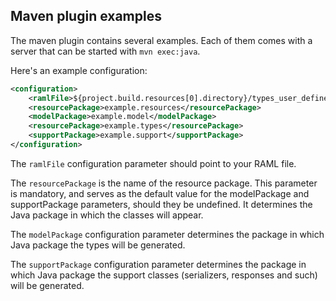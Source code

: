 ## Maven plugin examples
The maven plugin contains several examples. Each of them comes with a server that can be started with `mvn exec:java`.

Here's an example configuration:
```xml
<configuration>
    <ramlFile>${project.build.resources[0].directory}/types_user_defined.raml</ramlFile>
    <resourcePackage>example.resources</resourcePackage>
    <modelPackage>example.model</modelPackage>
    <resourcePackage>example.types</resourcePackage>
    <supportPackage>example.support</supportPackage>
</configuration>
```

The `ramlFile` configuration parameter should point to your RAML file.

The `resourcePackage` is the name of the resource package. This parameter is mandatory,
and serves as the default value for the modelPackage and supportPackage parameters,
should they be undefined.  It determines the Java package in which the classes will appear.

The `modelPackage` configuration parameter determines the package in which Java package the types
will be generated.

The `supportPackage` configuration parameter determines the package in which Java package the support classes
(serializers, responses and such)
will be generated.
